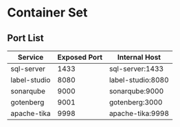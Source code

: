 # Container Set

## Port List

| Service      | Exposed Port | Internal Host     |
|--------------|--------------|-------------------|
|   sql-server |         1433 |   sql-server:1433 |  
| label-studio |         8080 | label-studio:8080 |
|    sonarqube |         9000 |    sonarqube:9000 |
|    gotenberg |         9001 |    gotenberg:3000 |
|  apache-tika |         9998 |  apache-tika:9998 |  

